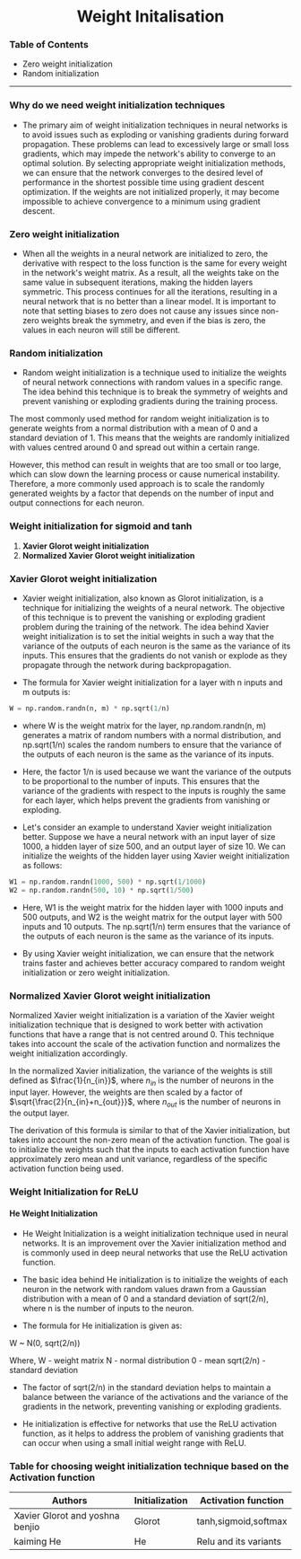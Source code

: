 <h1 align="center">Weight Initalisation</h1>

### Table of Contents

- Zero weight initialization 
- Random initialization
---
### Why do we need weight initialization techniques

- The primary aim of weight initialization techniques in neural networks is to avoid issues such as exploding or vanishing gradients during forward propagation. These problems can lead to excessively large or small loss gradients, which may impede the network's ability to converge to an optimal solution. By selecting appropriate weight initialization methods, we can ensure that the network converges to the desired level of performance in the shortest possible time using gradient descent optimization. If the weights are not initialized properly, it may become impossible to achieve convergence to a minimum using gradient descent.

### Zero weight initialization

- When all the weights in a neural network are initialized to zero, the derivative with respect to the loss function is the same for every weight in the network's weight matrix. As a result, all the weights take on the same value in subsequent iterations, making the hidden layers symmetric. This process continues for all the iterations, resulting in a neural network that is no better than a linear model. It is important to note that setting biases to zero does not cause any issues since non-zero weights break the symmetry, and even if the bias is zero, the values in each neuron will still be different.

### Random initialization

- Random weight initialization is a technique used to initialize the weights of neural network connections with random values in a specific range. The idea behind this technique is to break the symmetry of weights and prevent vanishing or exploding gradients during the training process.

The most commonly used method for random weight initialization is to generate weights from a normal distribution with a mean of 0 and a standard deviation of 1. This means that the weights are randomly initialized with values centred around 0 and spread out within a certain range.

However, this method can result in weights that are too small or too large, which can slow down the learning process or cause numerical instability. Therefore, a more commonly used approach is to scale the randomly generated weights by a factor that depends on the number of input and output connections for each neuron.

### Weight initialization for sigmoid and tanh

1) **Xavier Glorot weight initialization**
2) **Normalized Xavier Glorot weight initialization**
### Xavier Glorot weight initialization

- Xavier weight initialization, also known as Glorot initialization, is a technique for initializing the weights of a neural network. The objective of this technique is to prevent the vanishing or exploding gradient problem during the training of the network. The idea behind Xavier weight initialization is to set the initial weights in such a way that the variance of the outputs of each neuron is the same as the variance of its inputs. This ensures that the gradients do not vanish or explode as they propagate through the network during backpropagation.

- The formula for Xavier weight initialization for a layer with n inputs and m outputs is:

```python
W = np.random.randn(n, m) * np.sqrt(1/n)
```

- where W is the weight matrix for the layer, np.random.randn(n, m) generates a matrix of random numbers with a normal distribution, and np.sqrt(1/n) scales the random numbers to ensure that the variance of the outputs of each neuron is the same as the variance of its inputs.

- Here, the factor 1/n is used because we want the variance of the outputs to be proportional to the number of inputs. This ensures that the variance of the gradients with respect to the inputs is roughly the same for each layer, which helps prevent the gradients from vanishing or exploding.

- Let's consider an example to understand Xavier weight initialization better. Suppose we have a neural network with an input layer of size 1000, a hidden layer of size 500, and an output layer of size 10. We can initialize the weights of the hidden layer using Xavier weight initialization as follows:

```python
W1 = np.random.randn(1000, 500) * np.sqrt(1/1000)
W2 = np.random.randn(500, 10) * np.sqrt(1/500)
```

- Here, W1 is the weight matrix for the hidden layer with 1000 inputs and 500 outputs, and W2 is the weight matrix for the output layer with 500 inputs and 10 outputs. The np.sqrt(1/n) term ensures that the variance of the outputs of each neuron is the same as the variance of its inputs.

- By using Xavier weight initialization, we can ensure that the network trains faster and achieves better accuracy compared to random weight initialization or zero weight initialization.

### Normalized Xavier Glorot weight initialization

Normalized Xavier weight initialization is a variation of the Xavier weight initialization technique that is designed to work better with activation functions that have a range that is not centred around 0. This technique takes into account the scale of the activation function and normalizes the weight initialization accordingly.

In the normalized Xavier initialization, the variance of the weights is still defined as $\frac{1}{n_{in}}$, where $n_{in}$ is the number of neurons in the input layer. However, the weights are then scaled by a factor of $\sqrt{\frac{2}{n_{in}+n_{out}}}$, where $n_{out}$ is the number of neurons in the output layer.

The derivation of this formula is similar to that of the Xavier initialization, but takes into account the non-zero mean of the activation function. The goal is to initialize the weights such that the inputs to each activation function have approximately zero mean and unit variance, regardless of the specific activation function being used.

### Weight Initialization for ReLU

#### He Weight Initialization

- He Weight Initialization is a weight initialization technique used in neural networks. It is an improvement over the Xavier initialization method and is commonly used in deep neural networks that use the ReLU activation function.

- The basic idea behind He initialization is to initialize the weights of each neuron in the network with random values drawn from a Gaussian distribution with a mean of 0 and a standard deviation of sqrt(2/n), where n is the number of inputs to the neuron.

- The formula for He initialization is given as:

W ~ N(0, sqrt(2/n))

Where,
W - weight matrix
N - normal distribution
0 - mean
sqrt(2/n) - standard deviation

- The factor of sqrt(2/n) in the standard deviation helps to maintain a balance between the variance of the activations and the variance of the gradients in the network, preventing vanishing or exploding gradients.

- He initialization is effective for networks that use the ReLU activation function, as it helps to address the problem of vanishing gradients that can occur when using a small initial weight range with ReLU.

### Table for choosing weight initialization technique based on the Activation function

|Authors| Initialization |Activation function |
|--|--|--|
|Xavier Glorot and yoshna benjio| Glorot| tanh,sigmoid,softmax|
|kaiming He | He | Relu and its variants|